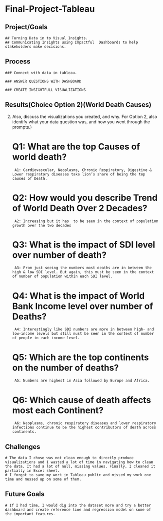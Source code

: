 # Final-Project-Tableau

## Project/Goals
    ## Turning Data in to Visual Insights.
    ## Communicating Insights using Impactful  Dashboards to help stakeholders make decisions.


## Process
    ### Connect with data in tableau. 
    
    ### ANSWER QUESTIONS WITH DASHBOARD
    
    ### CREATE INSIGHTFULL VISUALIZATIONS

## Results(Choice Option 2)(World Death Causes)

2. Also, discuss the visualizations you created, and why. For Option 2, also identify what your data question was, and how you went through the prompts.)
    # Q1: What are the top Causes of world death? 
        A1: Cardiovascular, Neoplasms, Chronic Respiratory, Digestive & Lower respiratory diseases take lion’s share of being the top causes of Death.
    # Q2: How would you describe Trend of World Death Over  2 Decades?
        A2: Increasing but it has  to be seen in the context of population growth over the two decades
    # Q3: What is the impact of SDI level over number of death? 
        A3: From just seeing the numbers most deaths are in between the high & low SDI level. But again, this must be seen in the context of number of population within each SDI level.
    # Q4: What is the impact of World Bank Income level over number of Deaths?
        A4: Interestingly like SDI numbers are more in between high- and low-income levels but still must be seen in the context of number of people in each income level.
    # Q5: Which are the top continents on the number of deaths?
        A5: Numbers are highest in Asia followed by Europe and Africa.
    # Q6: Which cause of death affects most each Continent?
        A6: Neoplasms, chronic respiratory diseases and lower respiratory infections continue to be the highest contributors of death across continents.

## Challenges 
    # The data I chose was not clean enough to directly produce visualizations and I wasted a lot of time in navigating how to clean the data. It had a lot of null, missing values. Finally, I cleaned it partially in Excel sheet.
    # I forgot to save my work in Tableau public and missed my work one time and messed up on some of them.
    



## Future Goals
    # If I had time, I would dig into the dataset more and try a better dashboard and create reference line and regression model on some of the important features.
